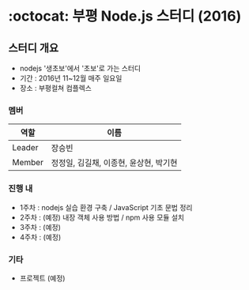 # :octocat: 부평 Node.js 스터디 (2016)

## 스터디 개요
- nodejs '생초보'에서 '초보'로 가는 스터디
- 기간 : 2016년 11~12월 매주 일요일
- 장소 : 부평컬쳐 컴플렉스

### 멤버
 역할 | 이름
 --- | ---
 Leader | 장승빈
 Member | 정정일, 김길채, 이종현, 윤상현, 박기현

### 진행 내
- 1주차 : nodejs 실습 환경 구축 / JavaScript 기초 문법 정리
- 2주차 : (예정) 내장 객체 사용 방법 / npm 사용 모듈 설치
- 3주차 : (예정)
- 4주차 : (예정)

### 기타
- 프로젝트 (예정)

